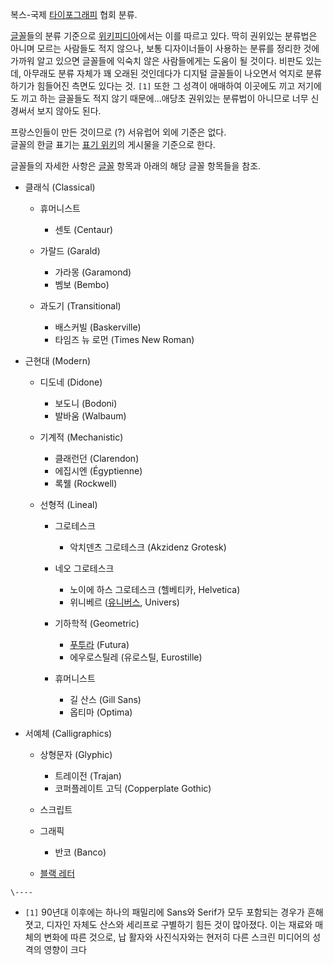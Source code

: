 복스-국제 [타이포그래피](%ED%83%80%EC%9D%B4%ED%8F%AC%EA%B7%B8%EB%9E%98%ED%94%BC.md)
협회 분류.

[글꼴](%EA%B8%80%EA%BC%B4.md)들의 분류 기준으로
[위키피디아](%EC%9C%84%ED%82%A4%ED%94%BC%EB%94%94%EC%95%84.md)에서는 이를 따르고 있다. 딱히
권위있는 분류법은 아니며 모르는 사람들도 적지 않으나, 보통 디자이너들이 사용하는 분류를 정리한 것에 가까워 알고 있으면 글꼴들에 익숙치
않은 사람들에게는 도움이 될 것이다. 비판도 있는데, 아무래도 분류 자체가 꽤 오래된 것인데다가 디지털 글꼴들이 나오면서 억지로 분류하기가
힘들어진 측면도 있다는 것. `[1]` 또한 그 성격이 애매하여 이곳에도 끼고 저기에도 끼고 하는 글꼴들도 적지 않기 때문에...애당초
권위있는 분류법이 아니므로 너무 신경써서 보지 않아도 된다.

프랑스인들이 만든 것이므로 (?) 서유럽어 외에 기준은 없다.  
글꼴의 한글 표기는 [표기 위키](http://pyogi.pbworks.com/%EA%B8%80%EA%BC%B4)의 게시물을 기준으로 한다.

글꼴들의 자세한 사항은 [글꼴](%EA%B8%80%EA%BC%B4.md) 항목과 아래의 해당 글꼴 항목들을 참조.

  * 클래식 (Classical)  

    * 휴머니스트   

      * 센토 (Centaur)
    * 가랄드 (Garald)  

      * 가라몽 (Garamond)
      * 벰보 (Bembo)
    * 과도기 (Transitional)  

      * 배스커빌 (Baskerville)
      * 타임즈 뉴 로먼 (Times New Roman)
  * 근현대 (Modern)  

    * 디도네 (Didone)  

      * 보도니 (Bodoni)
      * 발바움 (Walbaum)
    * 기계적 (Mechanistic)  

      * 클래런던 (Clarendon)
      * 에집시엔 (Égyptienne)
      * 록웰 (Rockwell)
    * 선형적 (Lineal)  

      * 그로테스크   

        * 악치덴츠 그로테스크 (Akzidenz Grotesk)
      * 네오 그로테스크  

        * 노이에 하스 그로테스크 (헬베티카, Helvetica)
        * 위니베르 ([유니버스](%EC%9C%A0%EB%8B%88%EB%B2%84%EC%8A%A4.md), Univers)
      * 기하학적 (Geometric)  

        * [푸투라](%ED%91%B8%ED%88%AC%EB%9D%BC.md) (Futura)
        * 에우로스틸레 (유로스틸, Eurostille)
      * 휴머니스트  

        * 길 산스 (Gill Sans)
        * 옵티마 (Optima)
  * 서예체 (Calligraphics)  

    * 상형문자 (Glyphic)  

      * 트레이전 (Trajan)
      * 코퍼플레이트 고딕 (Copperplate Gothic)
    * 스크립트
    * 그래픽  

      * 반코 (Banco)
    * [블랙 레터](%EB%B8%94%EB%9E%99%20%EB%A0%88%ED%84%B0.md)  

`\----`

  * `[1]` 90년대 이후에는 하나의 패밀리에 Sans와 Serif가 모두 포함되는 경우가 흔해졋고, 디자인 자체도 산스와 세리프로 구별하기 힘든 것이 많아졌다. 이는 재료와 매체의 변화에 따른 것으로, 납 활자와 사진식자와는 현저히 다른 스크린 미디어의 성격의 영향이 크다

